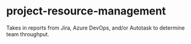 # project-resource-management
Takes in reports from Jira, Azure DevOps, and/or Autotask to determine team throughput. 

